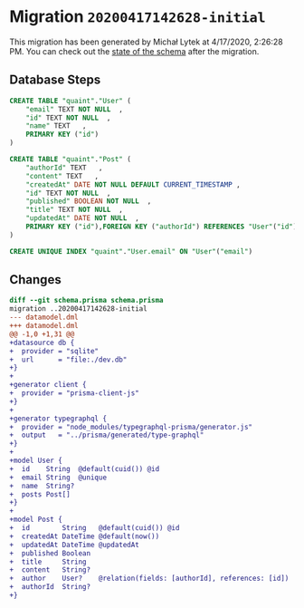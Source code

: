 # Migration `20200417142628-initial`

This migration has been generated by Michał Lytek at 4/17/2020, 2:26:28 PM.
You can check out the [state of the schema](./schema.prisma) after the migration.

## Database Steps

```sql
CREATE TABLE "quaint"."User" (
    "email" TEXT NOT NULL  ,
    "id" TEXT NOT NULL  ,
    "name" TEXT   ,
    PRIMARY KEY ("id")
) 

CREATE TABLE "quaint"."Post" (
    "authorId" TEXT   ,
    "content" TEXT   ,
    "createdAt" DATE NOT NULL DEFAULT CURRENT_TIMESTAMP ,
    "id" TEXT NOT NULL  ,
    "published" BOOLEAN NOT NULL  ,
    "title" TEXT NOT NULL  ,
    "updatedAt" DATE NOT NULL  ,
    PRIMARY KEY ("id"),FOREIGN KEY ("authorId") REFERENCES "User"("id") ON DELETE SET NULL ON UPDATE CASCADE
) 

CREATE UNIQUE INDEX "quaint"."User.email" ON "User"("email")
```

## Changes

```diff
diff --git schema.prisma schema.prisma
migration ..20200417142628-initial
--- datamodel.dml
+++ datamodel.dml
@@ -1,0 +1,31 @@
+datasource db {
+  provider = "sqlite"
+  url      = "file:./dev.db"
+}
+
+generator client {
+  provider = "prisma-client-js"
+}
+
+generator typegraphql {
+  provider = "node_modules/typegraphql-prisma/generator.js"
+  output   = "../prisma/generated/type-graphql"
+}
+
+model User {
+  id    String  @default(cuid()) @id
+  email String  @unique
+  name  String?
+  posts Post[]
+}
+
+model Post {
+  id        String   @default(cuid()) @id
+  createdAt DateTime @default(now())
+  updatedAt DateTime @updatedAt
+  published Boolean
+  title     String
+  content   String?
+  author    User?    @relation(fields: [authorId], references: [id])
+  authorId  String?
+}
```


